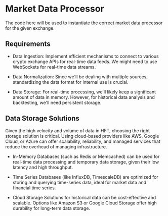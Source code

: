 # Market Data Processor

The code here will be used to instantiate the correct market data processor for the given exchange.

## Requirements

- Data Ingestion: Implement efficient mechanisms to connect to various crypto exchange APIs for real-time data feeds. We might need to use WebSockets for real-time data streams.

- Data Normalization: Since we'll be dealing with multiple sources, standardizing the data format for internal use is crucial.

- Data Storage: For real-time processing, we'll likely keep a significant amount of data in memory. However, for historical data analysis and backtesting, we'll need persistent storage.


## Data Storage Solutions

Given the high velocity and volume of data in HFT, choosing the right storage solution is critical. Using cloud-based providers like AWS, Google Cloud, or Azure can offer scalability, reliability, and managed services that reduce the overhead of managing infrastructure.

- In-Memory Databases (such as Redis or Memcached) can be used for real-time data processing and temporary data storage, given their low latency and high throughput.

- Time Series Databases (like InfluxDB, TimescaleDB) are optimized for storing and querying time-series data, ideal for market data and financial time series.

- Cloud Storage Solutions for historical data can be cost-effective and scalable. Options like Amazon S3 or Google Cloud Storage offer high durability for long-term data storage.

